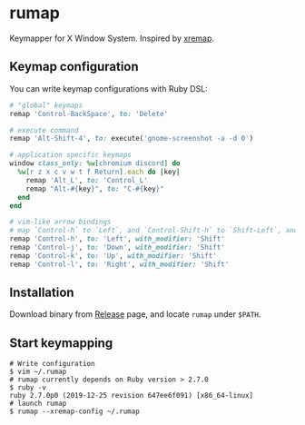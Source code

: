 # rumap

Keymapper for X Window System. Inspired by [xremap](https://github.com/k0kubun/xremap).

## Keymap configuration

You can write keymap configurations with Ruby DSL:

```ruby
# "global" keymaps
remap 'Control-BackSpace', to: 'Delete'

# execute command
remap 'Alt-Shift-4', to: execute('gnome-screenshot -a -d 0')

# application specific keymaps
window class_only: %w[chromium discord] do
  %w[r z x c v w t f Return].each do |key|
    remap 'Alt_L', to: 'Control_L'
    remap "Alt-#{key}", to: "C-#{key}"
  end
end

# vim-like arrow bindings
# map `Control-h` to `Left`, and `Control-Shift-h` to `Shift-Left`, and so on.
remap 'Control-h', to: 'Left', with_modifier: 'Shift'
remap 'Control-j', to: 'Down', with_modifier: 'Shift'
remap 'Control-k', to: 'Up', with_modifier: 'Shift'
remap 'Control-l', to: 'Right', with_modifier: 'Shift'
```

## Installation

Download binary from [Release](https://github.com/genya0407/rumap/releases) page, and locate `rumap` under `$PATH`.

## Start keymapping

```shell
# Write configuration
$ vim ~/.rumap
# rumap currently depends on Ruby version > 2.7.0
$ ruby -v
ruby 2.7.0p0 (2019-12-25 revision 647ee6f091) [x86_64-linux]
# launch rumap
$ rumap --xremap-config ~/.rumap
```
